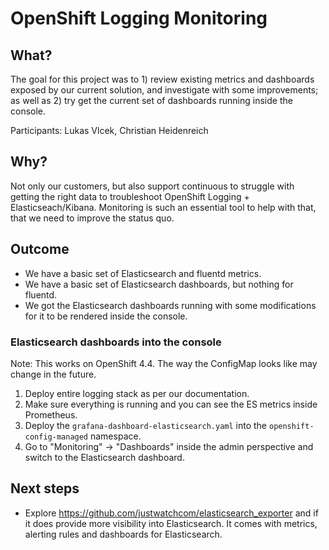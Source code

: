 # OpenShift Logging Monitoring

## What?

The goal for this project was to 1) review existing metrics and dashboards exposed by our current solution, and investigate with some improvements; as well as 2) try get the current set of dashboards running inside the console.

Participants: Lukas Vlcek, Christian Heidenreich

## Why?

Not only our customers, but also support continuous to struggle with getting the right data to troubleshoot OpenShift Logging + Elasticseach/Kibana. Monitoring is such an essential tool to help with that, that we need to improve the status quo.

## Outcome

* We have a basic set of Elasticsearch and fluentd metrics.
* We have a basic set of Elasticsearch dashboards, but nothing for fluentd.
* We got the Elasticsearch dashboards running with some modifications for it to be rendered inside the console.

### Elasticsearch dashboards into the console

Note: This works on OpenShift 4.4. The way the ConfigMap looks like may change in the future.

1. Deploy entire logging stack as per our documentation.
2. Make sure everything is running and you can see the ES metrics inside Prometheus.
3. Deploy the `grafana-dashboard-elasticsearch.yaml` into the `openshift-config-managed` namespace.
4. Go to "Monitoring" -> "Dashboards" inside the admin perspective and switch to the Elasticsearch dashboard.

## Next steps

* Explore https://github.com/justwatchcom/elasticsearch_exporter and if it does provide more visibility into Elasticsearch. It comes with metrics, alerting rules and dashboards for Elasticsearch.

